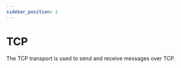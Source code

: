 ```yaml
---
sidebar_position: 2
---
```


# TCP

The TCP transport is used to send and receive messages over TCP.